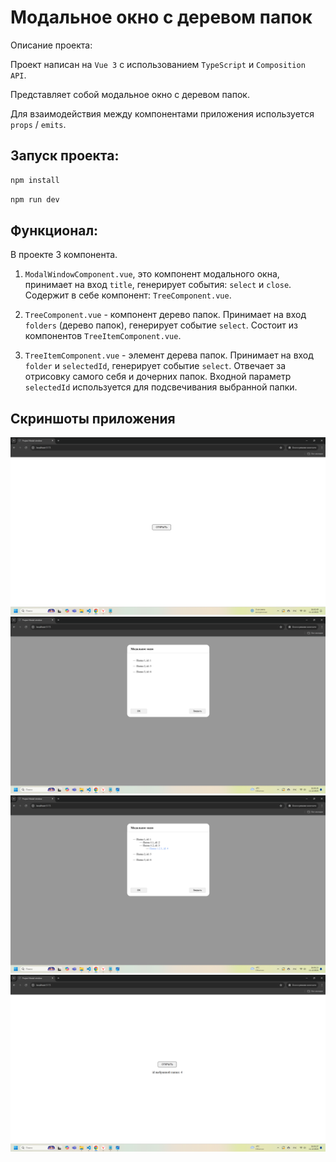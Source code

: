 # Модальное окно с деревом папок
Описание проекта:

Проект написан на `Vue 3` с использованием `TypeScript` и `Composition API`.  

Представляет собой модальное окно с деревом папок.  

Для взаимодействия между компонентами приложения используется `props` / `emits`.  

## Запуск проекта:  

```sh
npm install
```  

```sh
npm run dev
```

## Функционал:

В проекте 3 компонента.  

1. `ModalWindowComponent.vue`, это компонент модального окна, принимает на вход `title`, генерирует события: `select` и `close`. Содержит в себе компонент: `TreeComponent.vue`.    

2. `TreeComponent.vue` - компонент дерево папок. Принимает на вход `folders` (дерево папок), генерирует событие `select`. Состоит из компонентов `TreeItemComponent.vue`.  

3. `TreeItemComponent.vue` - элемент дерева папок. Принимает на вход `folder` и `selectedId`, генерирует событие `select`. Отвечает за отрисовку самого себя и дочерних папок. Входной параметр `selectedId` используется для подсвечивания выбранной папки.

## Скриншоты приложения  

![Скриншот стартовой страницы.](./src/screenshot/start.png)
![Скриншот модального окна.](./src/screenshot/modalWimdow.png)
![Скриншот выбранной папки дерева.](./src/screenshot/selectFolder.png)
![Скриншот после нажатия на "ok".](./src/screenshot/end.png)
